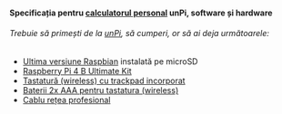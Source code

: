 #### Specificația pentru [calculatorul personal](http://pc.unpi.ro/) unPi, software și hardware

###### Trebuie să primești de la [unPi](https://www.unpi.ro/), să cumperi, or să ai deja următoarele:

- [Ultima versiune Raspbian](https://www.raspberrypi.org/downloads/raspbian/) instalată pe microSD
- [Raspberry Pi 4 B Ultimate Kit](https://www.amazon.de/-/en/Raspberry-Ultimate-Class10-Switching-Heatsink/dp/B0982QL237/)
- [Tastatură (wireless) cu trackpad incorporat](https://www.amazon.de/gp/product/B07HG5Q851/)
- [Baterii 2x AAA pentru tastatura (wireless)](https://www.amazon.de/-/en/gp/product/B00009X3EV/)
- [Cablu rețea profesional](https://www.amazon.de/gp/product/B00QV1F160/)
